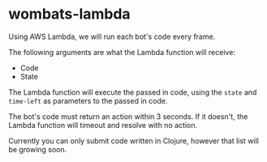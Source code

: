 # wombats-lambda

Using AWS Lambda, we will run each bot's code every frame.

The following arguments are what the Lambda function will receive:
- Code
- State

The Lambda function will execute the passed in code, using
the `state` and `time-left` as parameters to the passed in code.

The bot's code must return an action within 3 seconds. If
it doesn't, the Lambda function will timeout and resolve
with no action.

Currently you can only submit code written in Clojure, however that
list will be growing soon.